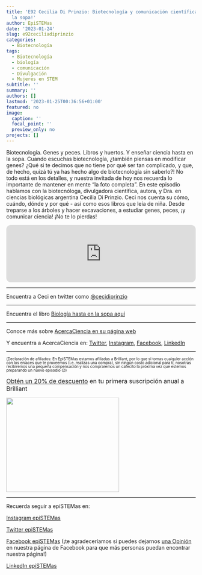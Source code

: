 ```yaml
---
title: 'E92 Cecilia Di Prinzio: Biotecnología y comunicación científica ¡hasta en
  la sopa!'
author: EpiSTEMas
date: '2023-01-24'
slug: e92ceciliadiprinzio
categories:
  - Biotecnología
tags:
  - Biotecnología
  - biología
  - comunicación
  - Divulgación
  - Mujeres en STEM
subtitle: ''
summary: ''
authors: []
lastmod: '2023-01-25T00:36:56+01:00'
featured: no
image:
  caption: ''
  focal_point: ''
  preview_only: no
projects: []
---
```





Biotecnología. Genes y peces. Libros y huertos. Y enseñar ciencia hasta en la sopa. Cuando escuchas biotecnología, ¿también piensas en modificar genes? ¿Qué si te decimos que no tiene por qué ser tan complicado, y que, de hecho, quizá tú ya has hecho algo de biotecnología sin saberlo?! No todo está en los detalles, y nuestra invitada de hoy nos recuerda lo importante de mantener en mente “la foto completa”. En este episodio hablamos con la biotecnóloga, divulgadora científica, autora, y Dra. en ciencias biológicas argentina Cecilia Di Prinzio. Ceci nos cuenta su cómo, cuándo, dónde y por qué - así como esos libros que leía de niña. Desde treparse a los árboles y hacer excavaciones, a estudiar genes, peces, ¡y comunicar ciencia! ¡No te lo pierdas!


<iframe style="border-radius:12px" src="https://open.spotify.com/embed/episode/3awbfJjiKPZufxw1tlD2Mq?utm_source=generator&theme=0" width="100%" height="152" frameBorder="0" allowfullscreen="" allow="autoplay; clipboard-write; encrypted-media; fullscreen; picture-in-picture" loading="lazy"></iframe>


- - - - -

Encuentra a Ceci en twitter como [@cecidiprinzio](https://twitter.com/cecidiprinzio)

- - - - -

Encuentra el libro [Biología hasta en la sopa aquí](https://www.iamique.com.ar/producto/biologia-hasta-en-la-sopa/)

- - - - -

Conoce más sobre [AcercaCiencia en su página web](https://www.acercaciencia.com/)

Y encuentra a AcercaCiencia en: [Twitter](https://twitter.com/acercaciencia), [Instagram](https://www.instagram.com/acercaciencia/), [Facebook](https://www.facebook.com/AcercaCiencia/), [LinkedIn](https://www.linkedin.com/company/acercaciencia/)  

- - - - -

<font size = 1.5> <p style = "line-height:1"> 
(Declaración de afiliados: En EpiSTEMas estamos afiliadas a Brilliant, por lo que si tomas cualquier acción con los enlaces que te proveemos (i.e. realizas una compra), sin ningún costo adicional para tí, nosotras recibiremos una pequeña compensación y nos compraremos un cafecito la próxima vez que estemos preparando un nuevo episodio 😉) 
</font> </p>

<font size="3"> 

[Obtén un 20% de descuento](https://brilliant.sjv.io/c/2994553/1003358/12858?subId1=EpiSTEMas&u=http%3A%2F%2Fbrilliant.org%2Fimpactnetwork%2F) en tu primera suscripción anual a Brilliant </font>


<a href="https://brilliant.sjv.io/c/2994553/1003364/12858?subId1=epiSTEMas&u=http%3A%2F%2Fbrilliant.org%2Fimpactnetwork%2F%3Firclickid%3D%7Bclickid%7D%26utm_medium%3Daffiliates%26utm_campaign%3D%7Birpid%7D%26utm_source%3D%7Bmp_value1%7D%26utm_content%3D%7Btimestamp%7D_%7Biradtype%7D_%7Biradname%7D%26utm_term%3D%7Bmp_value2%7D" target="_top" id="1003364"><img src="//a.impactradius-go.com/display-ad/12858-1003364" border="0" alt="" width="300" height="250"/></a><img height="0" width="0" src="https://imp.pxf.io/i/2994553/1003364/12858?subId1=epiSTEMas" style="position:absolute;visibility:hidden;" border="1" />


- - - - -

Recuerda seguir a epiSTEMas en:

[Instagram epiSTEMas](https://www.instagram.com/epistemas/)  

[Twitter epiSTEMas](https://twitter.com/epiSTEMas_Pod)

[Facebook epiSTEMas](https://www.facebook.com/epiSTEMasPod) (¡te agradeceríamos si puedes dejarnos [una Opinión](https://www.facebook.com/epiSTEMasPod/reviews/) en nuestra página de Facebook para que más personas puedan encontrar nuestra página!)

[LinkedIn epiSTEMas](https://www.linkedin.com/company/epistemas-podcast/)

